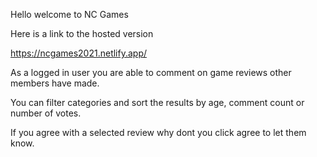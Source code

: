 Hello welcome to NC Games

Here is a link to the hosted version

https://ncgames2021.netlify.app/

As a logged in user you are able to comment on game reviews other members have made.

You can filter categories and sort the results by age, comment count or number of votes.

If you agree with a selected review why dont you click agree to let them know.
